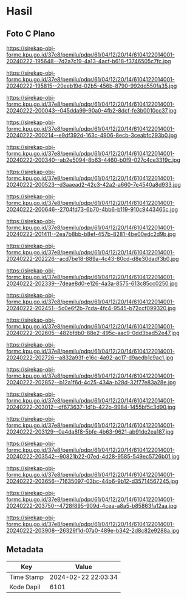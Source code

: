 # Hasil

## Foto C Plano

https://sirekap-obj-formc.kpu.go.id/37e8/pemilu/pdpr/61/04/12/20/14/6104122014001-20240222-195648--7d2a7c19-4a13-4acf-b618-f3746505c7fc.jpg

https://sirekap-obj-formc.kpu.go.id/37e8/pemilu/pdpr/61/04/12/20/14/6104122014001-20240222-195815--20eeb19d-02b5-456b-8790-992dd550fa35.jpg

https://sirekap-obj-formc.kpu.go.id/37e8/pemilu/pdpr/61/04/12/20/14/6104122014001-20240222-200043--045dda99-90a0-4fb2-8dcf-fe3b0010cc37.jpg

https://sirekap-obj-formc.kpu.go.id/37e8/pemilu/pdpr/61/04/12/20/14/6104122014001-20240222-200214--e9df392d-163c-4906-8ecb-3ceabfc293b0.jpg

https://sirekap-obj-formc.kpu.go.id/37e8/pemilu/pdpr/61/04/12/20/14/6104122014001-20240222-200340--ab2e5094-8b63-4460-b0f9-027c4ce3319c.jpg

https://sirekap-obj-formc.kpu.go.id/37e8/pemilu/pdpr/61/04/12/20/14/6104122014001-20240222-200523--d3aaead2-42c3-42a2-a660-7e4540a8d933.jpg

https://sirekap-obj-formc.kpu.go.id/37e8/pemilu/pdpr/61/04/12/20/14/6104122014001-20240222-200646--2704fd73-6b70-4bb6-b119-910c9443465c.jpg

https://sirekap-obj-formc.kpu.go.id/37e8/pemilu/pdpr/61/04/12/20/14/6104122014001-20240222-201411--2ea7b8bb-b8ef-457b-8281-4be00edc2d9b.jpg

https://sirekap-obj-formc.kpu.go.id/37e8/pemilu/pdpr/61/04/12/20/14/6104122014001-20240222-202226--acd7be18-889a-4c43-80cd-d8e30dadf3b0.jpg

https://sirekap-obj-formc.kpu.go.id/37e8/pemilu/pdpr/61/04/12/20/14/6104122014001-20240222-202339--7deae8d0-e126-4a3a-8575-613c85cc0250.jpg

https://sirekap-obj-formc.kpu.go.id/37e8/pemilu/pdpr/61/04/12/20/14/6104122014001-20240222-202451--5c0e6f2b-7cda-4fc4-9545-b72ccf099320.jpg

https://sirekap-obj-formc.kpu.go.id/37e8/pemilu/pdpr/61/04/12/20/14/6104122014001-20240222-202605--482bfdb0-88e2-495c-aac9-0dd3bad52e47.jpg

https://sirekap-obj-formc.kpu.go.id/37e8/pemilu/pdpr/61/04/12/20/14/6104122014001-20240222-202726--a832a93f-e16c-4a92-ac17-d9aedb1c9ac1.jpg

https://sirekap-obj-formc.kpu.go.id/37e8/pemilu/pdpr/61/04/12/20/14/6104122014001-20240222-202852--b12a1f6d-4c25-434a-b28d-32f77e83a28e.jpg

https://sirekap-obj-formc.kpu.go.id/37e8/pemilu/pdpr/61/04/12/20/14/6104122014001-20240222-203012--df673637-1d1b-422b-9984-1455bf5c3d90.jpg

https://sirekap-obj-formc.kpu.go.id/37e8/pemilu/pdpr/61/04/12/20/14/6104122014001-20240222-203129--0a4da8f8-5bfe-4b63-9621-ab91de2ea187.jpg

https://sirekap-obj-formc.kpu.go.id/37e8/pemilu/pdpr/61/04/12/20/14/6104122014001-20240222-203542--90821b22-07ed-4d28-9585-549ec5726b01.jpg

https://sirekap-obj-formc.kpu.go.id/37e8/pemilu/pdpr/61/04/12/20/14/6104122014001-20240222-203656--71635097-03bc-44b6-9b12-d35714567245.jpg

https://sirekap-obj-formc.kpu.go.id/37e8/pemilu/pdpr/61/04/12/20/14/6104122014001-20240222-203750--4728f895-909d-4cea-a8a5-b85863fa12aa.jpg

https://sirekap-obj-formc.kpu.go.id/37e8/pemilu/pdpr/61/04/12/20/14/6104122014001-20240222-203908--26329f1d-07a0-489e-b342-2d8c82e9288a.jpg


## Metadata

| Key        | Value               |
| ---------- | ------------------- |
| Time Stamp | 2024-02-22 22:03:34 |
| Kode Dapil | 6101                |



